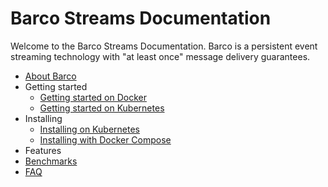 # Barco Streams Documentation

Welcome to the Barco Streams Documentation. Barco is a persistent event streaming
technology with "at least once" message delivery guarantees.

- [About Barco](./TECHNICAL_INTRO.md)
- Getting started
    - [Getting started on Docker](./getting_started/ON_DOCKER.md)
    - [Getting started on Kubernetes](./getting_started/ON_KUBERNETES.md)
- Installing <!-- TODO: Maybe call it Deploying?-->
    - [Installing on Kubernetes](./install/KUBERNETES.md)
    - [Installing with Docker Compose](./install/DOCKER_COMPOSE.md)
- Features
- [Benchmarks](./BENCHMARKS.md)
- [FAQ](./FAQ.md)
